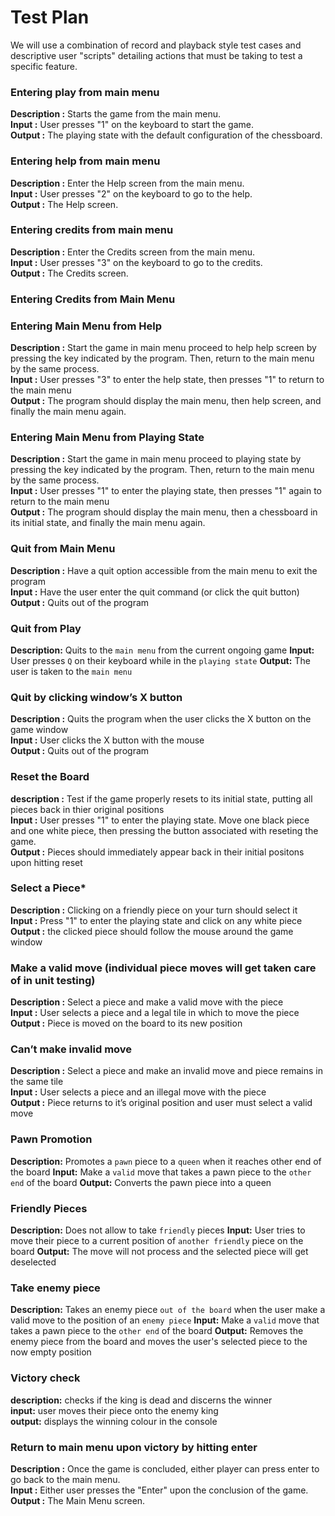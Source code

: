 # Test Plan        
        
We will use a combination of record and playback style test cases and descriptive user "scripts" detailing actions that must be taking to test a specific feature.        
               
### Entering play from main menu      
**Description :** Starts the game from the main menu.        
**Input :** User presses "1" on the keyboard to start the game.        
**Output :** The playing state with the default configuration of the chessboard.        
        
### Entering help from main menu       
**Description :** Enter the Help screen from the main menu.        
**Input :** User presses "2" on the keyboard to go to the help.        
**Output :** The Help screen.        
        
### Entering credits from main menu       
**Description :** Enter the Credits screen from the main menu.        
**Input :** User presses "3" on the keyboard to go to the credits.        
**Output :** The Credits screen.        
        
### Entering Credits from Main Menu        
        
### Entering Main Menu from Help     
**Description :** Start the game in main menu proceed to help help screen by pressing the key indicated by the program. Then, return to the main menu by the same process.        
**Input :** User presses "3" to enter the help state, then presses "1" to return to the main menu        
**Output :** The program should display the main menu, then help screen, and finally the main menu again.        
        
### Entering Main Menu from Playing State       
**Description :** Start the game in main menu proceed to playing state by pressing the key indicated by the program. Then, return to the main menu by the same process.        
**Input :** User presses "1" to enter the playing state, then presses "1" again to return to the main menu        
**Output :** The program should display the main menu, then a chessboard in its initial state, and finally the main menu again.        
        
### Quit from Main Menu
**Description :** Have a quit option accessible from the main menu to exit the program        
**Input :** Have the user enter the quit command (or click the quit button)        
**Output :** Quits out of the program        
        
### Quit from Play
**Description:** Quits to the `main menu` from the current ongoing game
**Input:** User presses `Q` on their keyboard while in the `playing state`
**Output:** The user is taken to the `main menu`       
        
### Quit by clicking window’s X button
**Description :** Quits the program when the user clicks the X button on the game window        
**Input :** User clicks the X button with the mouse        
**Output :** Quits out of the program        

### Reset the Board 
**description :** Test if the game properly resets to its initial state, putting all pieces back in thier original positions        
**Input :** User presses "1" to enter the playing state. Move one black piece and one white piece, then pressing the button associated with reseting the game.        
**Output :** Pieces should immediately appear back in their initial positons upon hitting reset        
        
### Select a Piece*        
**Description :** Clicking on a friendly piece on your turn should select it        
**Input :** Press "1" to enter the playing state and click on any white piece         
**Output :** the clicked piece should follow the mouse around the game window        
        
### Make a valid move (individual piece moves will get taken care of in unit testing)
**Description :** Select a piece and make a valid move with the piece        
**Input :** User selects a piece and a legal tile in which to move the piece        
**Output :** Piece is moved on the board to its new position        
        
### Can’t make invalid move
**Description :** Select a piece and make an invalid move and piece remains in the same tile        
**Input :** User selects a piece and an illegal move with the piece        
**Output :** Piece returns to it’s original position and user must select a valid move        
        
### Pawn Promotion
**Description:** Promotes a `pawn` piece to a `queen` when it reaches other end of the board
**Input:** Make a `valid` move that takes a pawn piece to the `other end` of the board
**Output:** Converts the pawn piece into a queen        

### Friendly Pieces
**Description:** Does not allow to take `friendly` pieces
**Input:** User tries to move their piece to a current position of `another friendly` piece on the board
**Output:** The move will not process and the selected piece will get deselected       
        
### Take enemy piece
**Description:** Takes an enemy piece `out of the board` when the user make a valid move to the position of an `enemy piece`
**Input:** Make a `valid` move that takes a pawn piece to the `other end` of the board
**Output:** Removes the enemy piece from the board and moves the user's selected piece to the now empty position       
          
### Victory check
**description:** checks if the king is dead and discerns the winner        
**input:** user moves their piece onto the enemy king        
**output:** displays the winning colour in the console        
        
### Return to main menu upon victory by hitting enter
**Description :** Once the game is concluded, either player can press enter to go back to the main menu.        
**Input :** Either user presses the "Enter" upon the conclusion of the game.        
**Output :** The Main Menu screen.      













